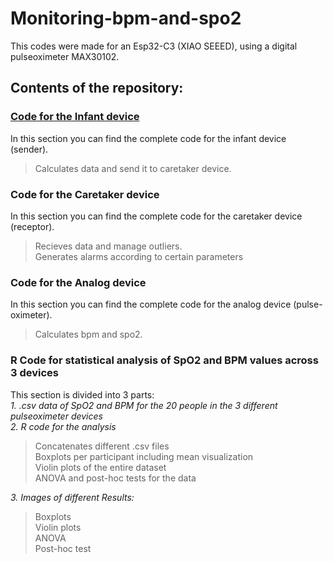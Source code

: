 # Monitoring-bpm-and-spo2

This codes were made for an Esp32-C3 (XIAO SEEED), using a digital pulseoximeter MAX30102.

## Contents of the repository:

### [Code for the Infant device](bpm_then_spo2_all.ino)
In this section you can find the complete code for the infant device (sender).
  > Calculates data and send it to caretaker device.

### Code for the Caretaker device
In this section you can find the complete code for the caretaker device (receptor).
  > Recieves data and manage outliers.<br />
  > Generates alarms according to certain parameters

### Code for the Analog device
In this section you can find the complete code for the analog device (pulse-oximeter).
  > Calculates bpm and spo2.

### R Code for statistical analysis of SpO2 and BPM values across 3 devices
This section is divided into 3 parts:<br />
*1. .csv data of SpO2 and BPM for the 20 people in the 3 different pulseoximeter devices*<br />
*2. R code for the analysis*<br />
  >Concatenates different .csv files<br />
  >Boxplots per participant including mean visualization<br />
  >Violin plots of the entire dataset<br />
  >ANOVA and post-hoc tests for the data<br />
  
*3. Images of different Results:*<br />
  >Boxplots<br />
  >Violin plots<br />
  >ANOVA<br />
  >Post-hoc test
